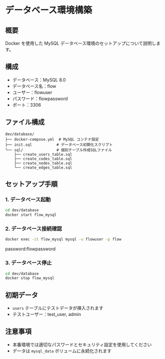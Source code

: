 # データベース環境構築

## 概要

Docker を使用した MySQL データベース環境のセットアップについて説明します。

## 構成

- データベース：MySQL 8.0
- データベース名：flow
- ユーザー：flowuser
- パスワード：flowpassword
- ポート：3306

## ファイル構成

```
dev/database/
├── docker-compose.yml  # MySQL コンテナ設定
├── init.sql           # データベース初期化スクリプト
└── sql/               # 個別テーブル作成SQLファイル
    ├── create_users_table.sql
    ├── create_codes_table.sql
    ├── create_nodes_table.sql
    └── create_edges_table.sql
```

## セットアップ手順

### 1. データベース起動

```bash
cd dev/database
docker start flow_mysql
```

### 2. データベース接続確認

```bash
docker exec -it flow_mysql mysql -u flowuser -p flow
```

password:flowpassword

### 3. データベース停止

```bash
cd dev/database
docker stop flow_mysql
```

## 初期データ

- `users` テーブルにテストデータが挿入されます
- テストユーザー：test_user, admin

## 注意事項

- 本番環境では適切なパスワードとセキュリティ設定を使用してください
- データは `mysql_data` ボリュームに永続化されます
